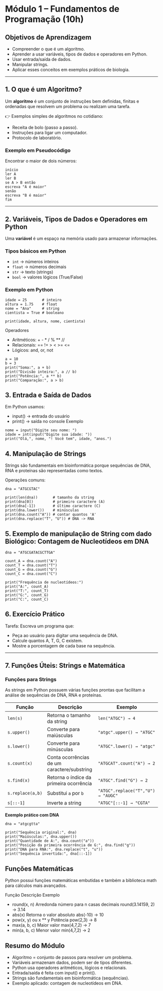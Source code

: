 # Módulo 1 – Fundamentos de Programação (10h)

## Objetivos de Aprendizagem
- Compreender o que é um algoritmo.
- Aprender a usar variáveis, tipos de dados e operadores em Python.
- Usar entrada/saída de dados.
- Manipular strings.
- Aplicar esses conceitos em exemplos práticos de biologia.

---

## 1. O que é um Algoritmo?

Um **algoritmo** é um conjunto de instruções bem definidas, finitas e ordenadas que resolvem um problema ou realizam uma tarefa.

👉 Exemplos simples de algoritmos no cotidiano:
- Receita de bolo (passo a passo).
- Instruções para ligar um computador.
- Protocolo de laboratório.

### Exemplo em Pseudocódigo
Encontrar o maior de dois números:

```
início
ler A
ler B
se A > B então
escreva "A é maior"
senão
escreva "B é maior"
fim
```
---

## 2. Variáveis, Tipos de Dados e Operadores em Python

Uma **variável** é um espaço na memória usado para armazenar informações.

### Tipos básicos em Python
- `int` → números inteiros
- `float` → números decimais
- `str` → texto (strings)
- `bool` → valores lógicos (True/False)

### Exemplo em Python

```
idade = 25       # inteiro
altura = 1.75    # float
nome = "Ana"     # string
cientista = True # booleano

print(idade, altura, nome, cientista)
```

Operadores
- Aritméticos: + - * / % ** //
- Relacionais: == != > < >= <=
- Lógicos: and, or, not

```
a = 10
b = 3
print("Soma:", a + b)
print("Divisão inteira:", a // b)
print("Potência:", a ** b)
print("Comparação:", a > b)
```
## 3. Entrada e Saída de Dados

Em Python usamos:

- input() → entrada do usuário
- print() → saída no console
Exemplo

```
nome = input("Digite seu nome: ")
idade = int(input("Digite sua idade: "))
print("Olá,", nome, "! Você tem", idade, "anos.")
```
## 4. Manipulação de Strings

Strings são fundamentais em bioinformática porque sequências de DNA, RNA e proteínas são representadas como textos.

Operações comuns:
```
dna = "ATGCGTAC"

print(len(dna))       # tamanho da string
print(dna[0])         # primeiro caractere (A)
print(dna[-1])        # último caractere (C)
print(dna.lower())    # minúsculas
print(dna.count("A")) # contar quantos 'A'
print(dna.replace("T", "U")) # DNA -> RNA
```
## 5. Exemplo de manipulação de String com dado Biológico: Contagem de Nucleotídeos em DNA

```
dna = "ATGCGATACGCTTGA"

count_A = dna.count("A")
count_T = dna.count("T")
count_G = dna.count("G")
count_C = dna.count("C")

print("Frequência de nucleotídeos:")
print("A:", count_A)
print("T:", count_T)
print("G:", count_G)
print("C:", count_C)
```

## 6. Exercício Prático

Tarefa:
Escreva um programa que:
- Peça ao usuário para digitar uma sequência de DNA.
- Calcule quantos A, T, G, C existem.
- Mostre a porcentagem de cada base na sequência.

---

## 7. Funções Úteis: Strings e Matemática

### Funções para Strings

As strings em Python possuem várias funções prontas que facilitam a análise de sequências de DNA, RNA e proteínas.

| Função | Descrição | Exemplo |
|--------|-----------|---------|
| `len(s)` | Retorna o tamanho da string | `len("ATGC") → 4` |
| `s.upper()` | Converte para maiúsculas | `"atgc".upper() → "ATGC"` |
| `s.lower()` | Converte para minúsculas | `"ATGC".lower() → "atgc"` |
| `s.count(x)` | Conta ocorrências de um caractere/substring | `"ATGCAT".count("A") → 2` |
| `s.find(x)` | Retorna o índice da primeira ocorrência | `"ATGC".find("G") → 2` |
| `s.replace(a,b)` | Substitui `a` por `b` | `"ATGC".replace("T","U") → "AUGC"` |
| `s[::-1]` | Inverte a string | `"ATGC"[::-1] → "CGTA"` |

**Exemplo prático com DNA**  
```
dna = "atgcgtta"

print("Sequência original:", dna)
print("Maiúsculas:", dna.upper())
print("Quantidade de A:", dna.count("a"))
print("Posição da primeira ocorrência de G:", dna.find("g"))
print("DNA para RNA:", dna.replace("t", "u"))
print("Sequência invertida:", dna[::-1])
```

## Funções Matemáticas

Python possui funções matemáticas embutidas e também a biblioteca math para cálculos mais avançados.

Função	Descrição	Exemplo
- round(x, n)	Arredonda número para n casas decimais	round(3.14159, 2) → 3.14
- abs(x)	Retorna o valor absoluto	abs(-10) → 10
- pow(x, y) ou x ** y	Potência	pow(2,3) → 8
- max(a, b, c)	Maior valor	max(4,7,2) → 7
- min(a, b, c)	Menor valor	min(4,7,2) → 2




## Resumo do Módulo

- Algoritmo = conjunto de passos para resolver um problema.
- Variáveis armazenam dados, podem ser de tipos diferentes.
- Python usa operadores aritméticos, lógicos e relacionais.
- Entrada/saída é feita com input() e print().
- Strings são fundamentais em bioinformática (sequências).
- Exemplo aplicado: contagem de nucleotídeos em DNA.

